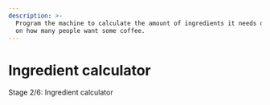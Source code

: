 ```yaml
---
description: >-
  Program the machine to calculate the amount of ingredients it needs depending
  on how many people want some coffee.
---
```


# Ingredient calculator

Stage 2/6: Ingredient calculator
